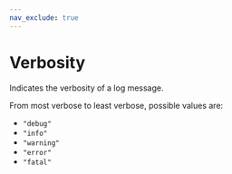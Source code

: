 ```yaml
---
nav_exclude: true
---
```


# Verbosity

Indicates the verbosity of a log message.

From most verbose to least verbose, possible values are:

- `"debug"`
- `"info"`
- `"warning"`
- `"error"`
- `"fatal"`
